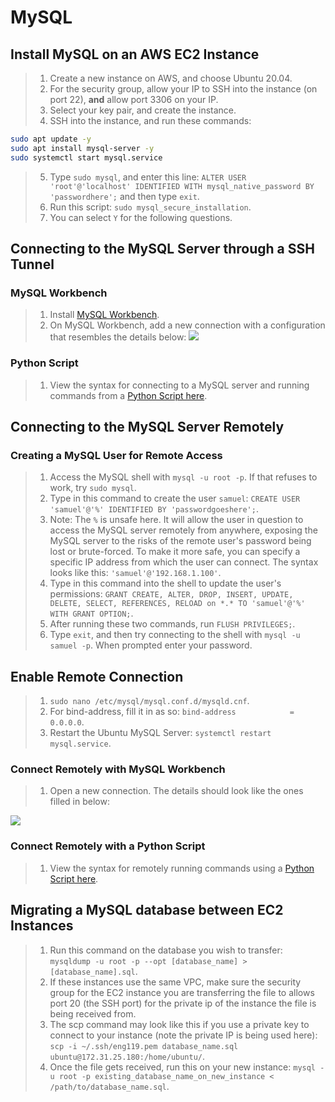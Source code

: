 # MySQL

## Install MySQL on an AWS EC2 Instance

> 1. Create a new instance on AWS, and choose Ubuntu 20.04.
> 2. For the security group, allow your IP to SSH into the instance (on port 22), **and** allow port 3306 on your IP.
> 3. Select your key pair, and create the instance.
> 4. SSH into the instance, and run these commands:
``` bash
sudo apt update -y 
sudo apt install mysql-server -y
sudo systemctl start mysql.service
```
> 5. Type `sudo mysql`, and enter this line: `ALTER USER 'root'@'localhost' IDENTIFIED WITH mysql_native_password BY 'passwordhere';` and then type `exit`.
> 5. Run this script: `sudo mysql_secure_installation`. 
> 6. You can select `Y` for the following questions.

## Connecting to the MySQL Server through a SSH Tunnel

### MySQL Workbench
> 1. Install [MySQL Workbench](https://dev.mysql.com/downloads/workbench/).
> 2. On MySQL Workbench, add a new connection with a configuration that resembles the details below:
![](https://i.imgur.com/mvSAQpu.png)

### Python Script

> 1. View the syntax for connecting to a MySQL server and running commands from a [Python Script here](connect_ssh_tunnel.py).

## Connecting to the MySQL Server Remotely

### Creating a MySQL User for Remote Access

> 1. Access the MySQL shell with `mysql -u root -p`. If that refuses to work, try `sudo mysql`.
> 2. Type in this command to create the user `samuel`: `CREATE USER 'samuel'@'%' IDENTIFIED BY 'passwordgoeshere';`.
> 3. Note: The `%` is unsafe here. It will allow the user in question to access the MySQL server remotely from anywhere, exposing the MySQL server to the risks of the remote user's password being lost or brute-forced. To make it more safe, you can specify a specific IP address from which the user can connect. The syntax looks like this: `'samuel'@'192.168.1.100'`.
> 4. Type in this command into the shell to update the user's permissions: `GRANT CREATE, ALTER, DROP, INSERT, UPDATE, DELETE, SELECT, REFERENCES, RELOAD on *.* TO 'samuel'@'%' WITH GRANT OPTION;`.
> 5. After running these two commands, run `FLUSH PRIVILEGES;`. 
> 6. Type `exit`, and then try connecting to the shell with `mysql -u samuel -p`. When prompted enter your password.

## Enable Remote Connection 

> 1. `sudo nano /etc/mysql/mysql.conf.d/mysqld.cnf`.
> 2. For bind-address, fill it in as so: `bind-address            = 0.0.0.0`.
> 3. Restart the Ubuntu MySQL Server: `systemctl restart mysql.service`. 

### Connect Remotely with MySQL Workbench

> 1. Open a new connection. The details should look like the ones filled in below:

![](https://i.imgur.com/uqvlPPH.png)

### Connect Remotely with a Python Script

> 1. View the syntax for remotely running commands using a [Python Script here](remote_connect.py).

## Migrating a MySQL database between EC2 Instances

> 1. Run this command on the database you wish to transfer: `mysqldump -u root -p --opt [database_name] > [database_name].sql`.
> 2. If these instances use the same VPC, make sure the security group for the EC2 instance you are transferring the file to allows port 20 (the SSH port) for the private ip of the instance the file is being received from.  
> 3. The scp command may look like this if you use a private key to connect to your instance (note the private IP is being used here): `scp -i ~/.ssh/eng119.pem database_name.sql ubuntu@172.31.25.180:/home/ubuntu/`.
> 4. Once the file gets received, run this on your new instance: `mysql -u root -p existing_database_name_on_new_instance < /path/to/database_name.sql`. 


